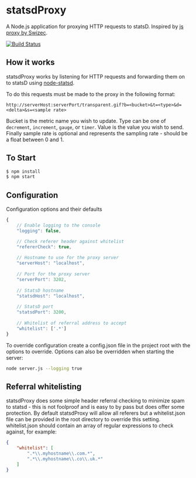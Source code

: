 # statsdProxy

A Node.js application for proxying HTTP requests to statsD. Inspired by [js proxy by Swizec](https://github.com/Swizec/personal-dashboard/blob/master/collectors/js_proxy/server.js).

[![Build Status](https://travis-ci.org/middric/statsdProxy.png)](https://travis-ci.org/middric/statsdProxy)

## How it works
statsdProxy works by listening for HTTP requests and forwarding them on to statsD using [node-statsd](https://github.com/sivy/node-statsd).

To do this requests must be made to the proxy in the following format:

`http://serverHost:serverPort/transparent.gif?b=<bucket>&t=<type>&d=<delta>&s=<sample rate>`

Bucket is the metric name you wish to update. Type can be one of `decrement`, `increment`, `gauge`, or `timer`.  Value is the value you wish to send. Finally sample rate is optional and represents the sampling rate - should be a float between 0 and 1.

## To Start
```bash
$ npm install
$ npm start
```

## Configuration
Configuration options and their defaults
```js
{
    // Enable logging to the console
    "logging": false,

    // Check referer header against whitelist
    "refererCheck": true,
    
    // Hostname to use for the proxy server
    "serverHost": "localhost",
    
    // Port for the proxy server
    "serverPort": 3202,
    
    // StatsD hostname
    "statsdHost": "localhost",
    
    // StatsD port
    "statsdPort": 3200,
    
    // Whitelist of referral address to accept
    "whitelist": ['.*']
}
```

To override configuration create a config.json file in the project root with the options to override. Options can also be overridden when starting the server:

```bash
node server.js --logging true
```

## Referral whitelisting
statsdProxy does some simple header referral checking to minimize spam to statsd - this is not foolproof and is easy to by pass but does offer some protection. By default statsdProxy will allow all referers but a whitelist.json file can be provided in the root directory to override this setting. whitelist.json should contain an array of regular expressions to check against, for example:

```json
{
    "whitelist": [
        ".*\\.myhostname\\.com.*",
        ".*\\.myhostname\\.co\\.uk.*"
    ]
}
```
